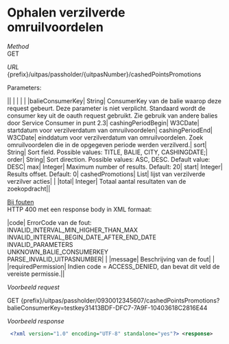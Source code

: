 ---
---

# Ophalen verzilverde omruilvoordelen

_Method_<br> GET

_URL_<br> {prefix}/uitpas/passholder/{uitpasNumber}/cashedPointsPromotions

Parameters:

 

|| | | | |
|balieConsumerKey| String| ConsumerKey van de balie waarop deze request gebeurt. Deze parameter is niet verplicht. Standaard wordt de consumer key uit de oauth request gebruikt. Zie gebruik van andere balies door Service Consumer in punt 2.3| cashingPeriodBegin| W3CDate| startdatum voor verzilverdatum van omruilvoordelen| cashingPeriodEnd| W3CDate| einddatum voor verzilverdatum van omruilvoordelen. Zoek omruilvoordelen die in de opgegeven periode werden verzilverd.| sort| String| Sort field. Possible values: TITLE, BALIE, CITY, CASHINGDATE;| order| String| Sort direction. Possible values: ASC, DESC. Default value: DESC| max| Integer| Maximum number of results. Default: 20| start| Integer| Results offset. Default: 0| cashedPromotions| List<CashedPointsPromotion>| lijst van verzilverde verzilver acties| |
|total| Integer| Totaal aantal resultaten van de zoekopdracht||

<u>Bij fouten</u><br> HTTP 400 met een response body in XML formaat:

 

|code| ErrorCode van de fout:<br> INVALID\_INTERVAL\_MIN\_HIGHER\_THAN\_MAX<br> INVALID\_INTERVAL\_BEGIN\_DATE\_AFTER\_END\_DATE<br> INVALID\_PARAMETERS<br> UNKNOWN\_BALIE\_CONSUMERKEY<br> PARSE\_INVALID\_UITPASNUMBER| |
|message| Beschrijving van de fout| |
|requiredPermission| Indien code = ACCESS\_DENIED, dan bevat dit veld de vereiste permissie.||

_Voorbeeld request_

GET {prefix}/uitpas/passholder/0930012345607/cashedPointsPromotions?balieConsumerKey=testkey31413BDF-DFC7-7A9F-10403618C2816E44<br>

_Voorbeeld response_


~~~xml
 <?xml version="1.0" encoding="UTF-8" standalone="yes"?> <response>     <cashedPromotions>         <cashedPromotion>             <id>18</id>             <promotion>                 <balies/>                 <cashedIn>true</cashedIn>                 <id>7</id>                 <points>5</points>                 <title>Gratis stickers</title>             </promotion>             <cashingDate>2012-02-29T14:18:49+01:00</cashingDate>             <balie>                 <name>'t Gasthuys - Stedelijk Museum Aalst</name>                 <id>testkey5c9c73d3-e82f-e7b3-44161e6e3802e64f</id>             </balie>         </cashedPromotion>         <cashedPromotion>             <id>19</id>             <promotion>                 <balies/>                 <cashedIn>true</cashedIn>                 <id>6</id>                 <points>5</points>                 <title>Gratis drankje</title>             </promotion>             <cashingDate>2012-02-29T14:18:49+01:00</cashingDate>             <balie>                 <name>CC De Werf</name>                 <id>testkey31413BDF-DFC7-7A9F-10403618C2816E44</id>             </balie>         </cashedPromotion>     </cashedPromotions>     <total>2</total> </response>
~~~
